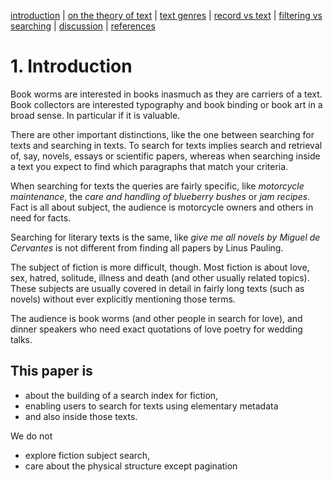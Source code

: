 [introduction](01_introduction.md) | [on the theory of text](02_theory_of_text.md) | [text genres](03_letter.md) | [record vs text](04_records_vs_text.md) | [filtering vs searching](05_filtering_vs_searching.md) | [discussion](06_discussion.md) | [references](07_references.md)

# 1. Introduction

Book worms are interested in books inasmuch as they are carriers of a
text. Book collectors are interested typography and book binding or
book art in a broad sense. In particular if it is valuable.

There are other important distinctions, like the one between searching
for texts and searching in texts. To search for texts implies search
and retrieval of, say, novels, essays or scientific papers, whereas
when searching inside a text you expect to find which paragraphs that
match your criteria.

When searching for texts the queries are fairly specific, like
_motorcycle maintenance_, the _care and handling of blueberry bushes_
or _jam recipes_. Fact is all about subject, the audience is
motorcycle owners and others in need for facts. 

Searching for literary texts is the same, like _give me all novels by
Miguel de Cervantes_ is not different from finding all papers by Linus
Pauling.

The subject of fiction is more difficult, though. Most fiction is about
love, sex, hatred, solitude, illness and death (and other usually
related topics). These subjects are usually covered in detail in
fairly long texts (such as novels) without ever explicitly mentioning
those terms.

The audience is book worms (and other people in search
for love), and dinner speakers who need exact quotations of love
poetry for wedding talks.

## This paper is 

- about the building of a search index for fiction,
- enabling users to search for texts using elementary metadata
- and also inside those texts.

We do not 

- explore fiction subject search,
- care about the physical structure except pagination